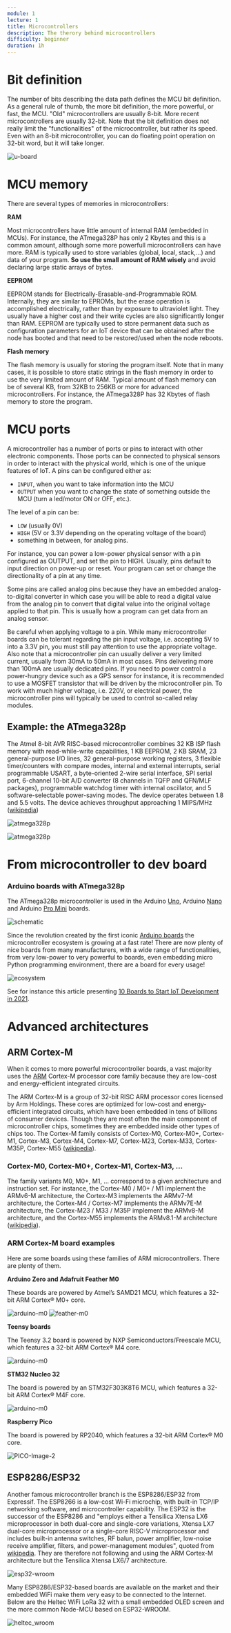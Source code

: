 ```yaml
---
module: 1
lecture: 1
title: Microcontrollers 
description: The therory behind microcontrollers
difficulty: beginner
duration: 1h
---
```


Bit definition
==============

The number of bits describing the data path defines the MCU bit definition. As a general rule of thumb, the more bit definition, the more powerful, or fast, the MCU. "Old" microcontrollers are usually 8-bit. More recent microcontrollers are usually 32-bit. Note that the bit definition does not really limit the "functionalities" of the microcontroller, but rather its speed. Even with an 8-bit microcontroller, you can do floating point operation on 32-bit word, but it will take longer.  

![u-board](img/bit-def.png)

MCU memory
==========

There are several types of memories in microcontrollers:

**RAM**

Most microcontrollers have little amount of internal RAM (embedded in MCUs). For instance, the ATmega328P has only 2 Kbytes and this is a common amount, although some more powerfull microcontrollers can have more.
RAM is typically used to store variables (global, local, stack,...) and data of your program. **So use the small amount of RAM wisely** and avoid declaring large static arrays of bytes.

**EEPROM**

EEPROM stands for Electrically-Erasable-and-Programmable ROM. Internally, they are similar to EPROMs, but the erase operation is accomplished electrically, rather than by exposure to ultraviolet light. They usually have a higher cost and their write cycles are also significantly longer than RAM. EEPROM are typically used to store permanent data such as configuration parameters for an IoT device that can be obtained after the node has booted and that need to be restored/used when the node reboots.

**Flash memory**

The flash memory is usually for storing the program itself. Note that in many cases, it is possible to store static strings in the flash memory in order to use the very limited amount of RAM. Typical amount of flash memory can be of several KB, from 32KB to 256KB or more for advanced microcontrollers. For instance, the ATmega328P has 32 Kbytes of flash memory to store the program.

MCU ports
=========

A microcontroller has a number of ports or pins to interact with other electronic components.
Those ports can be connected to physical sensors in order to interact with the physical world, which is one of the unique features of IoT.
A pins can be configured either as:
 - `INPUT`, when you want to take information into the MCU
 - `OUTPUT` when you want to change the state of something outside the MCU (turn a led/motor ON or OFF, etc.).

The level of a pin can be:
 - `LOW` (usually 0V)
 - `HIGH` (5V or 3.3V depending on the operating voltage of the board)
 - something in between, for analog pins. 
 
 For instance, you can power a low-power physical sensor with a pin configured as OUTPUT, and set the pin to HIGH. Usually, pins default to input direction on power-up or reset. Your program can set or change the directionality of a pin at any time.

Some pins are called analog pins because they have an embedded analog-to-digital converter in which case you will be able to read a digital value from the analog pin to convert that digital value into the original voltage applied to that pin. This is usually how a program can get data from an analog sensor.

<alert type="warning">
Be careful when applying voltage to a pin. While many microcontroller boards can be tolerant regarding the pin input voltage, i.e. accepting 5V to into a 3.3V pin, you must still pay attention to use the appropriate voltage. Also note that a microcontroller pin can usually deliver a very limited current, usually from 30mA to 50mA in most cases. Pins delivering more than 100mA are usually dedicated pins.
If you need to power control a power-hungry device such as a GPS sensor for instance, it is recommended to use a MOSFET transistor that will be driven by the microcontroller pin. To work with much higher voltage, i.e. 220V, or electrical power, the microcontroller pins will typically be used to control so-called relay modules.
</alert>

Example: the ATmega328p
------------------------

The Atmel 8-bit AVR RISC-based microcontroller combines 32 KB ISP flash memory with read-while-write capabilities, 1 KB EEPROM, 2 KB SRAM, 23 general-purpose I/O lines, 32 general-purpose working registers, 3 flexible timer/counters with compare modes, internal and external interrupts, serial programmable USART, a byte-oriented 2-wire serial interface, SPI serial port, 6-channel 10-bit A/D converter (8 channels in TQFP and QFN/MLF packages), programmable watchdog timer with internal oscillator, and 5 software-selectable power-saving modes. The device operates between 1.8 and 5.5 volts. The device achieves throughput approaching 1 MIPS/MHz ([wikipedia](https://en.wikipedia.org/wiki/ATmega328))

![atmega328p](img/atmega328p.png)

![atmega328p](img/ports.png)


From microcontroller to dev board
=================================

### Arduino boards with ATmega328p

The ATmega328p microcontroller is used in the Arduino [Uno](https://docs.arduino.cc/hardware/uno-rev3), Arduino [Nano](https://docs.arduino.cc/hardware/nano) and Arduino [Pro Mini](https://docs.arduino.cc/retired/boards/arduino-pro-mini) boards.

![schematic](img/schematic.png)


Since the revolution created by the first iconic [Arduino boards](https://www.arduino.cc/en/Main/Products) the microcontroller ecosystem is growing at a fast rate!
There are now plenty of nice boards from many manufacturers, with a wide range of functionalities, from very low-power to very powerful to boards, even embedding micro Python programming environment, there are a board for every usage!

![ecosystem](img/ecosystem.png)

See for instance this article presenting [10 Boards to Start IoT Development in 2021](https://medium.com/vacatronics/10-boards-to-start-iot-development-a3f8cb085366).


Advanced architectures
=====================

## ARM Cortex-M

When it comes to more powerful microcontroller boards, a vast majority uses the [ARM](https://en.wikipedia.org/wiki/ARM_architecture) Cortex-M processor core family because they are low-cost and energy-efficient integrated circuits. 

The ARM Cortex-M is a group of 32-bit RISC ARM processor cores licensed by Arm Holdings. These cores are optimized for low-cost and energy-efficient integrated circuits, which have been embedded in tens of billions of consumer devices. Though they are most often the main component of microcontroller chips, sometimes they are embedded inside other types of chips too. The Cortex-M family consists of Cortex-M0, Cortex-M0+, Cortex-M1, Cortex-M3, Cortex-M4, Cortex-M7, Cortex-M23, Cortex-M33, Cortex-M35P, Cortex-M55 ([wikipedia](https://en.wikipedia.org/wiki/ARM_Cortex-M)).

### Cortex-M0, Cortex-M0+, Cortex-M1, Cortex-M3, ...

The family variants M0, M0+, M1, ... correspond to a given architecture and instruction set.
For instance, the Cortex-M0 / M0+ / M1 implement the ARMv6-M architecture, the Cortex-M3 implements the ARMv7-M architecture, the Cortex-M4 / Cortex-M7 implements the ARMv7E-M architecture, the Cortex-M23 / M33 / M35P implement the ARMv8-M architecture, and the Cortex-M55 implements the ARMv8.1-M architecture ([wikipedia](https://en.wikipedia.org/wiki/ARM_Cortex-M#Instruction_sets)).

### ARM Cortex-M board examples

Here are some boards using these families of ARM microcontrollers. There are plenty of them.

**Arduino Zero and Adafruit Feather M0**

These boards are powered by Atmel’s SAMD21 MCU, which features a 32-bit ARM Cortex® M0+ core.

![arduino-m0](img/arduino-m0.jpg)
![feather-m0](img/feather-m0.png)
	
**Teensy boards**

The Teensy 3.2 board is powered by NXP Semiconductors/Freescale MCU, which features a 32-bit ARM Cortex® M4 core.

![arduino-m0](img/teensy32.jpg)

**STM32 Nucleo 32**

The board is powered by an STM32F303K8T6 MCU, which features a 32-bit ARM Cortex® M4F core.

![arduino-m0](img/stm32-nucleo.jpeg)
	
**Raspberry Pico**

The board is powered by RP2040, which features a 32-bit ARM Cortex® M0 core.

![PICO-Image-2](img/PICO-Image-2.jpg)	
	
## ESP8286/ESP32

Another famous microcontroller branch is the ESP8286/ESP32 from Expressif.
The ESP8266 is a low-cost Wi-Fi microchip, with built-in TCP/IP networking software, and microcontroller capability.
The ESP32 is the successor of the ESP8286 and "employs either a Tensilica Xtensa LX6 microprocessor in both dual-core and single-core variations, Xtensa LX7 dual-core microprocessor or a single-core RISC-V microprocessor and includes built-in antenna switches, RF balun, power amplifier, low-noise receive amplifier, filters, and power-management modules", quoted from [wikipedia](https://en.wikipedia.org/wiki/ESP32).
They are therefore not following and using the ARM Cortex-M architecture but the Tensilica Xtensa LX6/7 architecture.

![esp32-wroom](img/esp32-wroom.jpg)

Many ESP8286/ESP32-based boards are available on the market and their embedded WiFi make them very easy to be connected to the Internet. Below are the Heltec WiFi LoRa 32 with a small embedded OLED screen and the more common Node-MCU based on ESP32-WROOM.

![heltec_wroom](img/heltec_wroom.jpg)

